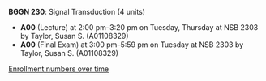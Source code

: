**BGGN 230**: Signal Transduction (4 units)

- **A00** (Lecture) at 2:00 pm–3:20 pm on Tuesday, Thursday at NSB 2303 by Taylor, Susan S. (A01108329)
- **A00** (Final Exam) at 3:00 pm–5:59 pm on Tuesday at NSB 2303 by Taylor, Susan S. (A01108329)

[Enrollment numbers over time](./BGGN230.tsv)
